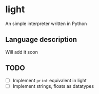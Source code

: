 # light
An simple interpreter written in Python

## Language description
Will add it soon

## TODO
- [ ] Implement `print` equivalent in light
- [ ] Implement strings, floats as datatypes
